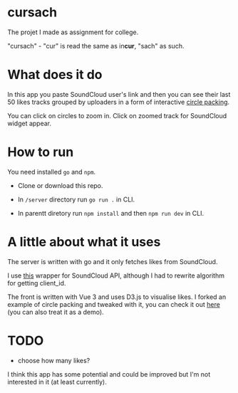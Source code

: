 # cursach 

The projet I made as assignment for college.

"cursach" - "cur" is read the same as in**cur**, "sach" as such.

# What does it do

In this app you paste SoundCloud user's link and then you can see their last 50 likes tracks grouped by uploaders in a form of interactive [circle packing](https://en.wikipedia.org/wiki/Circle_packing).

You can click on circles to zoom in. Click on zoomed track for SoundCloud widget appear.

# How to run

You need installed `go` and `npm`.

- Clone or download this repo.

- In `/server` directory run `go run .` in CLI.

- In parentt diretory run `npm install` and then `npm run dev` in CLI.

# A little about what it uses

The server is written with go and it only fetches likes from SoundCloud.

I use [this](https://github.com/zackradisic/soundcloud-api/tree/master) wrapper for SoundCloud API, although I had to rewrite algorithm for getting client_id.

The front is written with Vue 3 and uses D3.js to visualise likes. I forked an example of circle packing and tweaked with it, you can check it out [here](https://observablehq.com/d/14842d00f4787ffb) (you can also treat it as a demo).

# TODO

- choose how many likes?
  
I think this app has some potential and could be improved but I'm not interested in it (at least currently).
